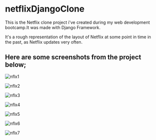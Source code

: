 # netflixDjangoClone

<p>This is the Netflix clone project i've created during my web development bootcamp.It was made with Django Framework.<p/>

<p>It's a rough representation of the layout of Netflix at some point in time in the past, as Netflix updates very often.<p/> 

## Here are some screenshots from the project below;


![nflx1](https://github.com/EarthCaspian/netflixDjangoClone/assets/119952898/c3a157b2-bb69-4cd8-a435-5129721f9403)

![nflx2](https://github.com/EarthCaspian/netflixDjangoClone/assets/119952898/5d5ce5c6-c2af-47ef-89ba-f9ad440ffa9b)

![nflx3](https://github.com/EarthCaspian/netflixDjangoClone/assets/119952898/a1174b25-1290-4037-a97a-a900ae6daec4)

![nflx4](https://github.com/EarthCaspian/netflixDjangoClone/assets/119952898/7debe327-0c4e-453b-8d2c-fe309ec0614f)

![nflx5](https://github.com/EarthCaspian/netflixDjangoClone/assets/119952898/783b734b-1121-4a86-b402-7be354738bb6)

![nflx6](https://github.com/EarthCaspian/netflixDjangoClone/assets/119952898/400aab71-830a-4124-86ba-88e616a26876)

![nflx7](https://github.com/EarthCaspian/netflixDjangoClone/assets/119952898/ecd3f0db-e595-4444-b8cb-e7d80b28c994)
